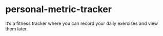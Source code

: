 # personal-metric-tracker
It’s a fitness tracker where you can record your daily exercises and view them later.
